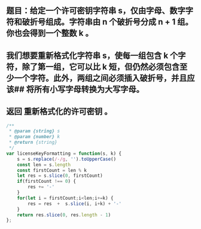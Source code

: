 ## 题目：给定一个许可密钥字符串 s，仅由字母、数字字符和破折号组成。字符串由 n 个破折号分成 n + 1 组。你也会得到一个整数 k 。
## 我们想要重新格式化字符串 s，使每一组包含 k 个字符，除了第一组，它可以比 k 短，但仍然必须包含至少一个字符。此外，两组之间必须插入破折号，并且应该## 将所有小写字母转换为大写字母。
## 返回 重新格式化的许可密钥 。

```js
/**
 * @param {string} s
 * @param {number} k
 * @return {string}
 */
var licenseKeyFormatting = function(s, k) {
    s = s.replace(/-/g, '').toUpperCase()
    const len = s.length
    const firstCount = len % k
    let res = s.slice(0, firstCount)
    if(firstCount !== 0) {
        res += '-'
    }
    for(let i = firstCount;i<len;i+=k) {
        res = res  +  s.slice(i, i+k) + '-'
    }
    return res.slice(0, res.length - 1)
};
```